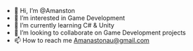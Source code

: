 - 👋 Hi, I’m @Amanston
- 👀 I’m interested in Game Development
- 🌱 I’m currently learning C# & Unity
- 💞️ I’m looking to collaborate on Game Development projects
- 📫 How to reach me Amanastonau@gmail.com

<!---
Amanston/Amanston is a ✨ special ✨ repository because its `README.md` (this file) appears on your GitHub profile.
You can click the Preview link to take a look at your changes.
--->
